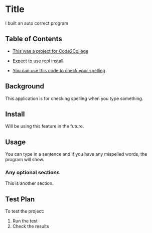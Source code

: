 # Title

I built an auto correct program

## Table of Contents

- [This was a project for Code2College](#background)

- [Expect to use repl install](#install)

- [You can use this code to check your spelling](#usage)

## Background

This application is for checking spelling when you type something.

## Install

Will be using this feature in the future.

## Usage

You can type in a sentence and if you have any mispelled words, the program will show.

### Any optional sections
This is another section.

## Test Plan

To test the project:

1.  Run the test
2.  Check the results